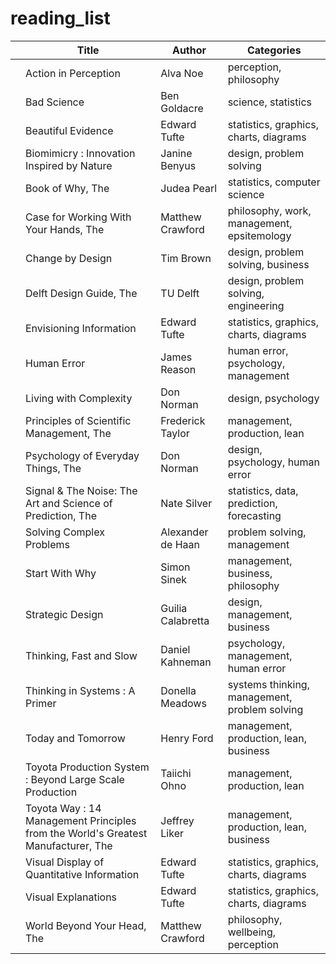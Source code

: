 # reading_list

| | Title | Author | Categories |
|-|-------|--------|------------|
| | Action in Perception | Alva Noe | perception, philosophy |
| | Bad Science | Ben Goldacre | science, statistics |
| | Beautiful Evidence | Edward Tufte | statistics, graphics, charts, diagrams |
| | Biomimicry : Innovation Inspired by Nature | Janine Benyus | design, problem solving |
| | Book of Why, The | Judea Pearl | statistics, computer science |
| | Case for Working With Your Hands, The | Matthew Crawford | philosophy, work, management, epsitemology |
| | Change by Design | Tim Brown | design, problem solving, business |
| | Delft Design Guide, The | TU Delft | design, problem solving, engineering |
| | Envisioning Information | Edward Tufte | statistics, graphics, charts, diagrams |
| | Human Error | James Reason | human error, psychology, management |
| | Living with Complexity | Don Norman | design, psychology |
| | Principles of Scientific Management, The | Frederick Taylor | management, production, lean |
| | Psychology of Everyday Things, The | Don Norman | design, psychology, human error |
| | Signal & The Noise: The Art and Science of Prediction, The | Nate Silver | statistics, data, prediction, forecasting |
| | Solving Complex Problems | Alexander de Haan | problem solving, management |
| | Start With Why | Simon Sinek | management, business, philosophy |
| | Strategic Design | Guilia Calabretta | design, management, business |
| | Thinking, Fast and Slow | Daniel Kahneman | psychology, management, human error |
| | Thinking in Systems : A Primer | Donella Meadows | systems thinking, management, problem solving |
| | Today and Tomorrow | Henry Ford | management, production, lean, business |
| | Toyota Production System : Beyond Large Scale Production | Taiichi Ohno | management, production, lean |
| | Toyota Way : 14 Management Principles from the World's Greatest Manufacturer, The | Jeffrey Liker | management, production, lean, business|
| | Visual Display of Quantitative Information | Edward Tufte | statistics, graphics, charts, diagrams |
| | Visual Explanations | Edward Tufte | statistics, graphics, charts, diagrams |
| | World Beyond Your Head, The | Matthew Crawford | philosophy, wellbeing, perception |
